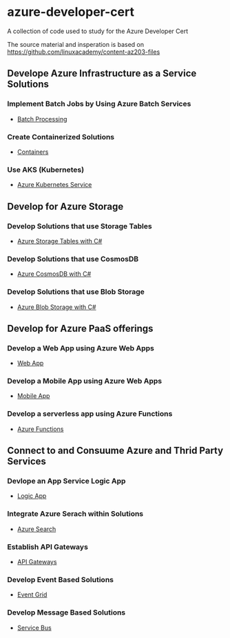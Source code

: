 # azure-developer-cert

A collection of code used to study for the Azure Developer Cert

The source material and insperation is based on <https://github.com/linuxacademy/content-az203-files>

## Develope Azure Infrastructure as a Service Solutions

### Implement Batch Jobs by Using Azure Batch Services

* [Batch Processing](https://github.com/DRpandaMD/azure-developer-cert/tree/master/IaaS/batch)

### Create Containerized Solutions 

* [Containers](https://github.com/DRpandaMD/azure-developer-cert/tree/master/IaaS/Docker)

### Use AKS (Kubernetes)

* [Azure Kubernetes Service](https://github.com/DRpandaMD/azure-developer-cert/tree/master/IaaS/Kubernetes)


## Develop for Azure Storage

### Develop Solutions that use Storage Tables

* [Azure Storage Tables with C#](/Storage/Storage-Tables)


### Develop Solutions that use CosmosDB

* [Azure CosmosDB with C#](/Storage/CosmosDB/)


### Develop Solutions that use Blob Storage

* [Azure Blob Storage with C#](/Storage/Blob-Storage)


## Develop for Azure PaaS offerings

### Develop a Web App using Azure Web Apps

* [Web App](/PaaS/Web-Apps)

### Develop a Mobile App using Azure Web Apps

* [Mobile App](/PaaS/Mobile-Apps)

### Develop a serverless app using Azure Functions

* [Azure Functions](/PaaS/Functions)

## Connect to and Consuume Azure and Thrid Party Services

### Devlope an App Service Logic App

* [Logic App](/ThirdParty/LogicApp)

### Integrate Azure Serach within Solutions

* [Azure Search](/ThirdParty/AzureSearch)

### Establish API Gateways

* [API Gateways](/ThirdParty/ApiGateway)

### Develop Event Based Solutions

* [Event Grid](/ThirdParty/EventGrid)

### Develop Message Based Solutions

* [Service Bus](/ThirdParty/ServiceBus)
